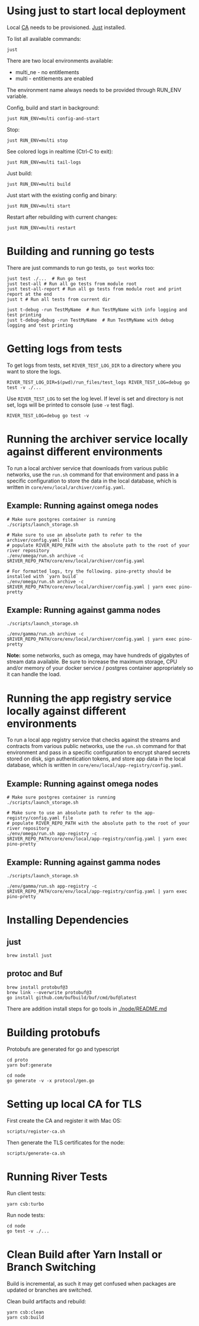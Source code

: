# Using just to start local deployment

Local [CA](#setting-up-local-ca-for-tls) needs to be provisioned.
[Just](#installing-just) installed.

To list all available commands:

    just

There are two local environments available:

- multi_ne - no entitlements
- multi - entitlements are enabled

The environment name always needs to be provided through RUN_ENV variable.

Config, build and start in background:

    just RUN_ENV=multi config-and-start

Stop:

    just RUN_ENV=multi stop

See colored logs in realtime (Ctrl-C to exit):

    just RUN_ENV=multi tail-logs

Just build:

    just RUN_ENV=multi build

Just start with the existing config and binary:

    just RUN_ENV=multi start

Restart after rebuilding with current changes:

    just RUN_ENV=multi restart

# Building and running go tests

There are just commands to run go tests, `go test` works too:

    just test ./...  # Run go test
    just test-all # Run all go tests from module root
    just test-all-report # Run all go tests from module root and print report at the end
    just t # Run all tests from current dir

    just t-debug -run TestMyName  # Run TestMyName with info logging and test printing
    just t-debug-debug -run TestMyName  # Run TestMyName with debug logging and test printing

# Getting logs from tests

To get logs from tests, set `RIVER_TEST_LOG_DIR` to a directory where you want to store the logs.

    RIVER_TEST_LOG_DIR=$(pwd)/run_files/test_logs RIVER_TEST_LOG=debug go test -v ./...

Use `RIVER_TEST_LOG` to set the log level. If level is set and directory is not set, logs will be printed to console (use `-v` test flag).

    RIVER_TEST_LOG=debug go test -v

# Running the archiver service locally against different environments

To run a local archiver service that downloads from various public networks, use the `run.sh` command
for that environment and pass in a specific configuration to store the data in the local database, which
is written in `core/env/local/archiver/config.yaml`.

## Example: Running against omega nodes

```
# Make sure postgres container is running
./scripts/launch_storage.sh

# Make sure to use an absolute path to refer to the archiver/config.yaml file
# populate RIVER_REPO_PATH with the absolute path to the root of your river repository
./env/omega/run.sh archive -c $RIVER_REPO_PATH/core/env/local/archiver/config.yaml

# For formatted logs, try the following. pino-pretty should be installed with `yarn build`
./env/omega/run.sh archive -c $RIVER_REPO_PATH/core/env/local/archiver/config.yaml | yarn exec pino-pretty
```

## Example: Running against gamma nodes

```
./scripts/launch_storage.sh

./env/gamma/run.sh archive -c $RIVER_REPO_PATH/core/env/local/archiver/config.yaml | yarn exec pino-pretty
```

**Note:** some networks, such as omega, may have hundreds of gigabytes of stream data available. Be sure to increase the maximum storage, CPU and/or memory of your docker service / postgres container appropriately so it can handle the load.

# Running the app registry service locally against different environments

To run a local app registry service that checks against the streams and contracts from various public networks, use the `run.sh` command for that environment and pass in a specific configuration to encrypt shared secrets stored on disk, sign authentication tokens, and store app data in the local database, which is written in `core/env/local/app-registry/config.yaml`.

## Example: Running against omega nodes

```
# Make sure postgres container is running
./scripts/launch_storage.sh

# Make sure to use an absolute path to refer to the app-registry/config.yaml file
# populate RIVER_REPO_PATH with the absolute path to the root of your river repository
./env/omega/run.sh app-registry -c $RIVER_REPO_PATH/core/env/local/app-registry/config.yaml | yarn exec pino-pretty
```

## Example: Running against gamma nodes

```
./scripts/launch_storage.sh

./env/gamma/run.sh app-registry -c $RIVER_REPO_PATH/core/env/local/app-registry/config.yaml | yarn exec pino-pretty
```

# Installing Dependencies

## just

    brew install just

## protoc and Buf

    brew install protobuf@3
    brew link --overwrite protobuf@3
    go install github.com/bufbuild/buf/cmd/buf@latest

There are addition install steps for go tools in [./node/README.md](./node/README.md)

# Building protobufs

Protobufs are generated for go and typescript

    cd proto
    yarn buf:generate

    cd node
    go generate -v -x protocol/gen.go

# Setting up local CA for TLS

First create the CA and register it with Mac OS:

    scripts/register-ca.sh

Then generate the TLS certificates for the node:

    scripts/generate-ca.sh

# Running River Tests

Run client tests:

    yarn csb:turbo

Run node tests:

    cd node
    go test -v ./...

# Clean Build after Yarn Install or Branch Switching

Build is incremental, as such it may get confused when packages are updated or branches are switched.

Clean build artifacts and rebuild:

    yarn csb:clean
    yarn csb:build
